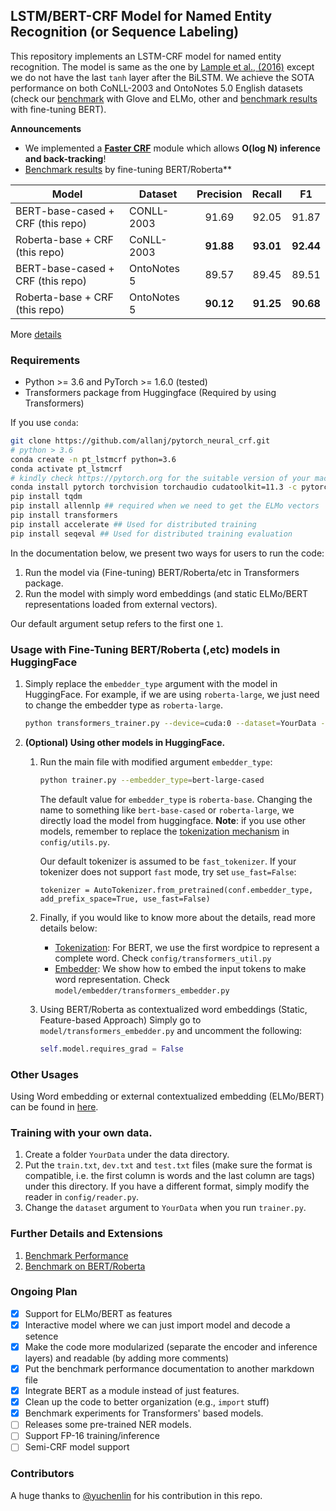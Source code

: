 ## LSTM/BERT-CRF Model for Named Entity Recognition (or Sequence Labeling)

This repository implements an LSTM-CRF model for named entity recognition. The model is same as the one by [Lample et al., (2016)](http://www.anthology.aclweb.org/N/N16/N16-1030.pdf) except we do not have the last `tanh` layer after the BiLSTM.
We achieve the SOTA performance on both CoNLL-2003 and OntoNotes 5.0 English datasets (check our [benchmark](/docs/benchmark.md) with Glove and ELMo, other 
and [benchmark results](/docs/transformers_benchmark.md) with fine-tuning BERT). 

**Announcements**
* We implemented a [**Faster CRF**](/docs/fast_crf.md) module which allows **O(log N) inference and back-tracking**! 
* [Benchmark results](/docs/transformers_benchmark.md) by fine-tuning BERT/Roberta**


| Model| Dataset | Precision | Recall | F1 |
|-------| ------- | :---------: | :------: | :--: |
|BERT-base-cased + CRF (this repo)| CONLL-2003 | 91.69 | 92.05 | 91.87 |
|Roberta-base  + CRF (this repo)| CoNLL-2003 | **91.88**  | **93.01** |**92.44**|
|BERT-base-cased  + CRF (this repo)| OntoNotes 5 |89.57  | 89.45 | 89.51 |
|Roberta-base  + CRF (this repo)| OntoNotes 5 | **90.12**  | **91.25** |**90.68**|

More [details](/docs/transformers_benchmark.md)

### Requirements
* Python >= 3.6 and PyTorch >= 1.6.0 (tested)
* Transformers package from Huggingface (Required by using Transformers)

If you use `conda`:

```bash
git clone https://github.com/allanj/pytorch_neural_crf.git
# python > 3.6
conda create -n pt_lstmcrf python=3.6
conda activate pt_lstmcrf
# kindly check https://pytorch.org for the suitable version of your machines
conda install pytorch torchvision torchaudio cudatoolkit=11.3 -c pytorch
pip install tqdm
pip install allennlp ## required when we need to get the ELMo vectors
pip install transformers
pip install accelerate ## Used for distributed training
pip install seqeval ## Used for distributed training evaluation
```

In the documentation below, we present two ways for users to run the code:
1. Run the model via (Fine-tuning) BERT/Roberta/etc in Transformers package.
2. Run the model with simply word embeddings (and static ELMo/BERT representations loaded from external vectors).

Our default argument setup refers to the first one `1`.

### Usage with Fine-Tuning BERT/Roberta (,etc) models in HuggingFace
1. Simply replace the `embedder_type` argument with the model in HuggingFace. For example, if we are using `roberta-large`, we just need to 
change the embedder type as `roberta-large`. 
    ```bash
    python transformers_trainer.py --device=cuda:0 --dataset=YourData --model_folder=saved_models --embedder_type=roberta-base
    ```
2. **(Optional) Using other models in HuggingFace.**
    1.  Run the main file with modified argument `embedder_type`:
        ```bash
        python trainer.py --embedder_type=bert-large-cased
        ```
        The default value for `embedder_type` is `roberta-base`.
        Changing the name to something like `bert-base-cased` or `roberta-large`, we directly load the model from huggingface.
        **Note**: if you use other models, remember to replace the [tokenization mechanism]() in `config/utils.py`.
       
        Our default tokenizer is assumed to be `fast_tokenizer`. If your tokenizer does not support `fast` mode, try set `use_fast=False`:
        ```python3
        tokenizer = AutoTokenizer.from_pretrained(conf.embedder_type, add_prefix_space=True, use_fast=False)
        ```
    2. Finally, if you would like to know more about the details, read more details below:
        * [Tokenization](/docs/bert_tokenization.md): For BERT, we use the first wordpice to represent a complete word. Check `config/transformers_util.py`
        * [Embedder](/docs/bert_embedder.md): We show how to embed the input tokens to make word representation. Check `model/embedder/transformers_embedder.py`
    3. Using BERT/Roberta as contextualized word embeddings (Static, Feature-based Approach)
       Simply go to `model/transformers_embedder.py` and uncomment the following:
       ```python
       self.model.requires_grad = False
       ```


### Other Usages
Using Word embedding or external contextualized embedding (ELMo/BERT) can be found in [here](/docs/other_usage.md).


### Training with your own data. 
1. Create a folder `YourData` under the data directory. 
2. Put the `train.txt`, `dev.txt` and `test.txt` files (make sure the format is compatible, i.e. the first column is words and the last column are tags) under this directory.  If you have a different format, simply modify the reader in `config/reader.py`. 
3. Change the `dataset` argument to `YourData` when you run `trainer.py`. 






### Further Details and Extensions

1. [Benchmark Performance](/docs/benchmark.md)
2. [Benchmark on BERT/Roberta](/docs/transformers_benchmark.md)






### Ongoing Plan

- [x] Support for ELMo/BERT as features
- [x] Interactive model where we can just import model and decode a setence
- [x] Make the code more modularized (separate the encoder and inference layers) and readable (by adding more comments)
- [x] Put the benchmark performance documentation to another markdown file
- [x] Integrate BERT as a module instead of just features.
- [x] Clean up the code to better organization (e.g., `import` stuff)
- [x] Benchmark experiments for Transformers' based models.
- [ ] Releases some pre-trained NER models. 
- [ ] Support FP-16 training/inference
- [ ] Semi-CRF model support 

### Contributors
A huge thanks to [@yuchenlin](https://github.com/yuchenlin) for his contribution in this repo.
